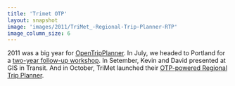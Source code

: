 ```yaml
---
title: 'Trimet OTP'
layout: snapshot
image: 'images/2011/TriMet_-Regional-Trip-Planner-RTP'
image_column_size: 6
---
```


2011 was a big year for <a href="http://www.opentripplanner.org/">OpenTripPlanner</a>. In July, we headed to Portland for a <a href="https://github.com/opentripplanner/OpenTripPlanner/wiki/2011-OTP-Workshop">two-year follow-up workshop</a>. In Setember, Kevin and David presented at GIS in Transit. And in October, TriMet launched their <a href="http://trimet.org/news/releases/oct15-rtp.htm">OTP-powered Regional Trip Planner</a>.